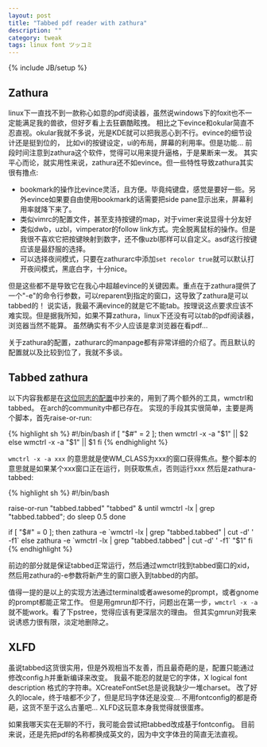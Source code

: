 ```yaml
---
layout: post
title: "Tabbed pdf reader with zathura"
description: ""
category: tweak
tags: linux font ツッコミ
---
```

{% include JB/setup %}

## Zathura

linux下一直找不到一款称心如意的pdf阅读器，虽然说windows下的foxit也不一定能满足我的兽欲，但好歹看上去狂霸酷眩拽。
相比之下evince和okular简直不忍直视。okular我就不多说，光是KDE就可以把我恶心到不行。evince的细节设计还是挺到位的，
比如vi的按键设定，ui的布局，屏幕的利用率。但是功能...
前段时间注意到zathura这个软件，觉得可以用来提升逼格，于是果断来一发。
其实平心而论，就实用性来说，zathura还不如evince。但一些特性导致zathura其实很有撸点:

* bookmark的操作比evince灵活，且方便。毕竟纯键盘，感觉是要好一些。另外evince如果要自由使用bookmark的话需要把side pane显示出来，屏幕利用率就降下来了。
* 类似vimrc的配置文件，甚至支持按键的map，对于vimer来说显得十分友好
* 类似dwb，uzbl，vimperator的follow link方式。完全脱离鼠标的操作。但是我很不喜欢它把按键映射到数字，还不像uzbl那样可以自定义。asdf这行按键应该是最舒服的选择。
* 可以选择夜间模式，只要在zathurarc中添加`set recolor true`就可以默认打开夜间模式，黑底白字，十分nice。

但是这些都不是导致它在我心中超越evince的关键因素。重点在于zathura提供了一个"-e"的命令行参数，可以reparent到指定的窗口，这导致了zathura是可以tabbed的！
说实话，我最不满evince的就是它不能tab。按理说这点要求应该不难实现。但是据我所知，如果不算zathura，linux下还没有可以tab的pdf阅读器，浏览器当然不能算。
虽然确实有不少人应该是拿浏览器在看pdf...

关于zathura的配置，zathurarc的manpage都有非常详细的介绍了。而且默认的配置就以及比较到位了，我就不多谈。

## Tabbed zathura

以下内容我都是在[这位同志的配置](https://github.com/vickychijwani/dotfiles/)中抄来的，用到了两个额外的工具，wmctrl和tabbed。
在arch的community中都已存在。
实现的手段其实很简单，主要是两个脚本，首先raise-or-run:

{% highlight sh %}
#!/bin/bash
if [ "$#" = 2 ]; then
    wmctrl -x -a "$1" || $2
else
    wmctrl -x -a "$1" || $1
fi
{% endhighlight %}

`wmctrl -x -a xxx` 的意思就是使WM_CLASS为xxx的窗口获得焦点。整个脚本的意思就是如果某个xxx窗口正在运行，则获取焦点，否则运行xxx
然后是zathura-tabbed:

{% highlight sh %}
#!/bin/bash

raise-or-run "tabbed.tabbed" "tabbed" &
until wmctrl -lx | grep "tabbed.tabbed"; do
    sleep 0.5
done

if [ "$#" = 0 ]; then
    zathura -e `wmctrl -lx | grep "tabbed.tabbed" | cut -d' ' -f1`
else
    zathura -e `wmctrl -lx | grep "tabbed.tabbed" | cut -d' ' -f1` "$1"
fi
{% endhighlight %}

前边的部分就是保证tabbed正常运行，然后通过wmctrl找到tabbed窗口的xid，然后用zathura的-e参数将新产生的窗口嵌入到tabbed的内部。

值得一提的是以上的实现方法通过terminal或者awesome的prompt，或者gnome的prompt都能正常工作。
但是用gmrun却不行，问题出在第一步，`wmctrl -x -a`就不能work。看了下pstree，觉得应该有更深层次的理由。
但其实gmrun对我来说诱惑力很有限，淡定地删除之。

## XLFD

虽说tabbed这货很实用，但是外观相当不友善，而且最奇葩的是，配置只能通过修改config.h并重新编译来改变。
我最不能忍的就是它的字体，X logical font description 格式的字符串。XCreateFontSet总是说我缺少一堆charset。
改了好久的locale，终于啥都不少了，但是尼玛字体还是没变...
不用fontconfig的都是奇葩，这货不至于这么古董吧...
XLFD这玩意本身我觉得就很蛋疼。

如果我哪天实在无聊的不行，我可能会尝试把tabbed改成基于fontconfig。
目前来说，还是先把pdf的名称都换成英文的，因为中文字体丑的简直无法直视。

